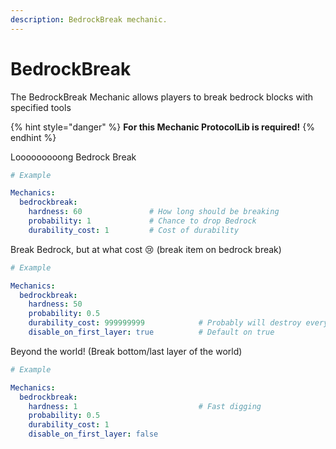 ```yaml
---
description: BedrockBreak mechanic.
---
```


# BedrockBreak

The BedrockBreak Mechanic allows players to break bedrock blocks with specified tools

{% hint style="danger" %}
**For this Mechanic ProtocolLib is required!**
{% endhint %}

Looooooooong Bedrock Break

```yaml
# Example

Mechanics:
  bedrockbreak:
    hardness: 60               # How long should be breaking
    probability: 1             # Chance to drop Bedrock
    durability_cost: 1         # Cost of durability
```

Break Bedrock, but at what cost 😢 (break item on bedrock break)

```yaml
# Example

Mechanics:
  bedrockbreak:
    hardness: 50
    probability: 0.5                      
    durability_cost: 999999999            # Probably will destroy every created item
    disable_on_first_layer: true          # Default on true
```

Beyond the world! (Break bottom/last layer of the world)

```yaml
# Example

Mechanics:
  bedrockbreak:
    hardness: 1                           # Fast digging
    probability: 0.5                      
    durability_cost: 1
    disable_on_first_layer: false
```
